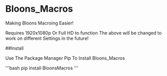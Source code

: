 # Bloons_Macros

Making Bloons Macroing Easier!

Requires 1920x1080p Or Full HD to function
The above will be changed to work on different Settings in the future!

##Install

Use The Package Manager Pip To Install Bloons_Macros

'''bash
  pip install BloonsMacros
'''


